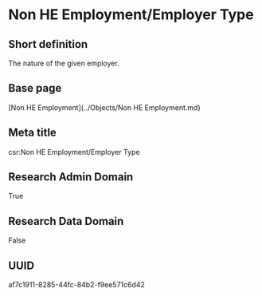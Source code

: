 # Non HE Employment/Employer Type
## Short definition
The nature of the given employer.
## Base page
[Non HE Employment](../Objects/Non HE Employment.md)
## Meta title
csr:Non HE Employment/Employer Type
## Research Admin Domain
True
## Research Data Domain
False
## UUID
af7c1911-8285-44fc-84b2-f9ee571c6d42
